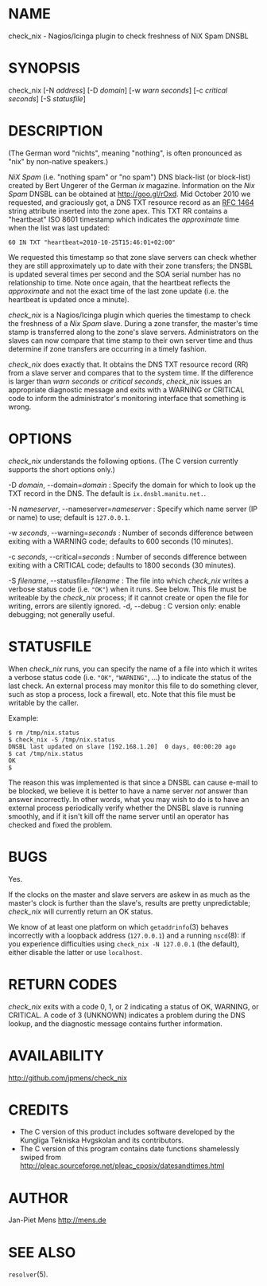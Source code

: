 # NAME

check\_nix - Nagios/Icinga plugin to check freshness of NiX Spam
DNSBL

# SYNOPSIS

check\_nix [-N *address*] [-D *domain*] [-w *warn seconds*] [-c
*critical seconds*] [-S *statusfile*]

# DESCRIPTION

(The German word "nichts", meaning "nothing", is often pronounced
as "nix" by non-native speakers.)

*NiX Spam* (i.e. "nothing spam" or "no spam") DNS black-list (or
block-list) created by Bert Ungerer of the German *ix* magazine.
Information on the *Nix Spam* DNSBL can be obtained at
<http://goo.gl/rOxd>. Mid October 2010 we requested, and graciously
got, a DNS TXT resource record as an
[RFC 1464](http://tools.ietf.org/html/rfc1464) string attribute
inserted into the zone apex. This TXT RR contains a "heartbeat" ISO
8601 timestamp which indicates the *approximate* time when the list
was last updated:

    60 IN TXT "heartbeat=2010-10-25T15:46:01+02:00"

We requested this timestamp so that zone slave servers can check
whether they are still approximately up to date with their zone
transfers; the DNSBL is updated several times per second and the
SOA serial number has no relationship to time. Note once again,
that the heartbeat reflects the *approximate* and not the exact
time of the last zone update (i.e. the heartbeat is updated once a
minute).

*check\_nix* is a Nagios/Icinga plugin which queries the timestamp
to check the freshness of a *Nix Spam* slave. During a zone
transfer, the master's time stamp is transferred along to the
zone's slave servers. Administrators on the slaves can now compare
that time stamp to their own server time and thus determine if zone
transfers are occurring in a timely fashion.

*check\_nix* does exactly that. It obtains the DNS TXT resource
record (RR) from a slave server and compares that to the system
time. If the difference is larger than *warn seconds* or
*critical seconds*, *check\_nix* issues an appropriate diagnostic
message and exits with a WARNING or CRITICAL code to inform the
administrator's monitoring interface that something is wrong.

# OPTIONS

*check\_nix* understands the following options. (The C version
currently supports the short options only.)

-D *domain*, --domain=*domain*
:   Specify the domain for which to look up the TXT record in the
    DNS. The default is `ix.dnsbl.manitu.net.`.

-N *nameserver*, --nameserver=*nameserver*
:   Specify which name server (IP or name) to use; default is
    `127.0.0.1`.

-w *seconds*, --warning=*seconds*
:   Number of seconds difference between exiting with a WARNING
    code; defaults to 600 seconds (10 minutes).

-c *seconds*, --critical=*seconds*
:   Number of seconds difference between exiting with a CRITICAL
    code; defaults to 1800 seconds (30 minutes).

-S *filename*, --statusfile=*filename*
:   The file into which *check\_nix* writes a verbose status code
    (i.e. `"OK"`) when it runs. See below. This file must be writeable
    by the *check\_nix* process; if it cannot create or open the file
    for writing, errors are silently ignored.
-d, --debug
:   C version only: enable debugging; not generally useful.


# STATUSFILE

When *check\_nix* runs, you can specify the name of a file into
which it writes a verbose status code (i.e. `"OK"`, `"WARNING"`,
...) to indicate the status of the last check. An external process
may monitor this file to do something clever, such as stop a
process, lock a firewall, etc. Note that this file must be writable
by the caller.

Example:

    $ rm /tmp/nix.status
    $ check_nix -S /tmp/nix.status
    DNSBL last updated on slave [192.168.1.20]  0 days, 00:00:20 ago
    $ cat /tmp/nix.status
    OK
    $

The reason this was implemented is that since a DNSBL can cause
e-mail to be blocked, we believe it is better to have a name server
*not* answer than answer incorrectly. In other words, what you may
wish to do is to have an external process periodically verify
whether the DNSBL slave is running smoothly, and if it isn't kill
off the name server until an operator has checked and fixed the
problem.

# BUGS

Yes.

If the clocks on the master and slave servers are askew in as much
as the master's clock is further than the slave's, results are
pretty unpredictable; *check\_nix* will currently return an OK
status.

We know of at least one platform on which `getaddrinfo`(3) behaves
incorrectly with a loopback address (`127.0.0.1`) and a running
`nscd`(8): if you experience difficulties using
`check_nix -N 127.0.0.1` (the default), either disable the latter
or use `localhost`.

# RETURN CODES

*check\_nix* exits with a code 0, 1, or 2 indicating a status of
OK, WARNING, or CRITICAL. A code of 3 (UNKNOWN) indicates a problem
during the DNS lookup, and the diagnostic message contains further
information.

# AVAILABILITY

<http://github.com/jpmens/check_nix>

# CREDITS

-   The C version of this product includes software developed by
    the Kungliga Tekniska Hvgskolan and its contributors.
-   The C version of this program contains date functions
    shamelessly swiped from
    <http://pleac.sourceforge.net/pleac_cposix/datesandtimes.html>

# AUTHOR

Jan-Piet Mens <http://mens.de>

# SEE ALSO

`resolver`(5).



